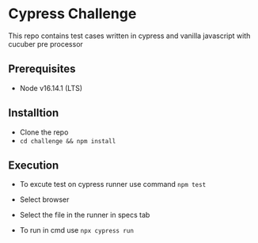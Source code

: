 # Cypress Challenge 

This repo contains test cases written in cypress and vanilla javascript with cucuber pre processor

## Prerequisites 
- Node v16.14.1 (LTS)

## Installtion

- Clone the repo
- ```cd challenge && npm install```

## Execution
- To excute test on cypress runner use command 
```npm test```
- Select browser 
- Select the file in the runner in specs tab

- To run in cmd use ```npx cypress run```
